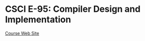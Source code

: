 # CSCI E-95: Compiler Design and Implementation

[Course Web Site](https://sites.fas.harvard.edu/~libe295/spring2018/index.html)
